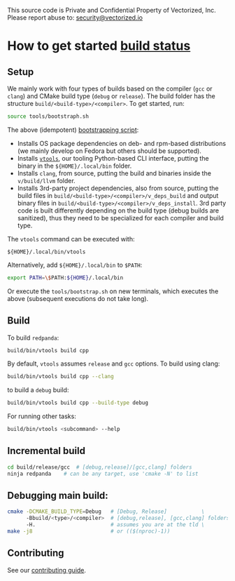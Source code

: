 This source code is Private and Confidential Property of Vectorized, Inc.
Please report abuse to: security@vectorized.io

# How to get started [build status](https://console.cloud.google.com/cloud-build/builds?project=redpandaci)

## Setup

We mainly work with four types of builds based on the compiler (`gcc` 
or `clang`) and CMake build type (`debug` or `release`). The build 
folder has the structure `build/<build-type>/<compiler>`. To get 
started, run:

```bash
source tools/bootstraph.sh
```

The above (idempotent) [bootstrapping script](tools/bootstrap.sh):

  * Installs OS package dependencies on deb- and rpm-based 
    distributions (we mainly develop on Fedora but others should be 
    supported).
  * Installs [`vtools`](./tools), our tooling Python-based CLI 
    interface, putting the binary in the `${HOME}/.local/bin` folder.
  * Installs `clang`, from source, putting the build and binaries 
    inside the `v/build/llvm` folder.
  * Installs 3rd-party project dependencies, also from source, putting 
    the build files in `build/<build-type>/<compiler>/v_deps_build` 
    and output binary files in 
    `build/<build-type>/<compiler>/v_deps_install`. 3rd party code is 
    built differently depending on the build type (debug builds are 
    sanitized), thus they need to be specialized for each compiler and 
    build type.

The `vtools` command can be executed with:

```
${HOME}/.local/bin/vtools
```

Alternatively, add `${HOME}/.local/bin` to `$PATH`:

```bash
export PATH=\$PATH:${HOME}/.local/bin
```

Or execute the `tools/bootstrap.sh` on new terminals, which executes 
the above (subsequent executions do not take long).

## Build

To build `redpanda`:

```bash
build/bin/vtools build cpp
```

By default, `vtools` assumes `release` and `gcc` options. To build 
using clang:

```bash
build/bin/vtools build cpp --clang
```

to build a `debug` build:

```bash
build/bin/vtools build cpp --build-type debug
```

For running other tasks:

```bash
build/bin/vtools <subcommand> --help
```

## Incremental build

```sh
cd build/release/gcc  # [debug,release]/[gcc,clang] folders
ninja redpanda    # can be any target, use 'cmake -N' to list 
```

## Debugging main build:

```sh
cmake -DCMAKE_BUILD_TYPE=Debug   # [Debug, Release]           \
      -Bbuild/<type>/<compiler>  # [debug,release], [gcc,clang] folders \
      -H.                        # assumes you are at the tld \
make -j8                         # or (($(nproc)-1)) 
```

## Contributing

See our [contributing guide](CONTRIBUTING.md).
